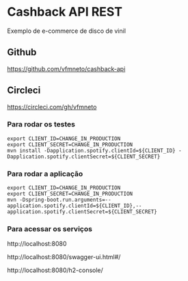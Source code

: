 # Cashback API REST

Exemplo de e-commerce de disco de vinil

## Github

https://github.com/vfmneto/cashback-api

## Circleci

https://circleci.com/gh/vfmneto

### Para rodar os testes
```
export CLIENT_ID=CHANGE_IN_PRODUCTION
export CLIENT_SECRET=CHANGE_IN_PRODUCTION
mvn install -Dapplication.spotify.clientId=${CLIENT_ID} -Dapplication.spotify.clientSecret=${CLIENT_SECRET}
```

### Para rodar a aplicação
```
export CLIENT_ID=CHANGE_IN_PRODUCTION
export CLIENT_SECRET=CHANGE_IN_PRODUCTION
mvn -Dspring-boot.run.arguments=--application.spotify.clientId=${CLIENT_ID},--application.spotify.clientSecret=${CLIENT_SECRET}
```

### Para acessar os serviços

http://localhost:8080

http://localhost:8080/swagger-ui.html#/

http://localhost:8080/h2-console/